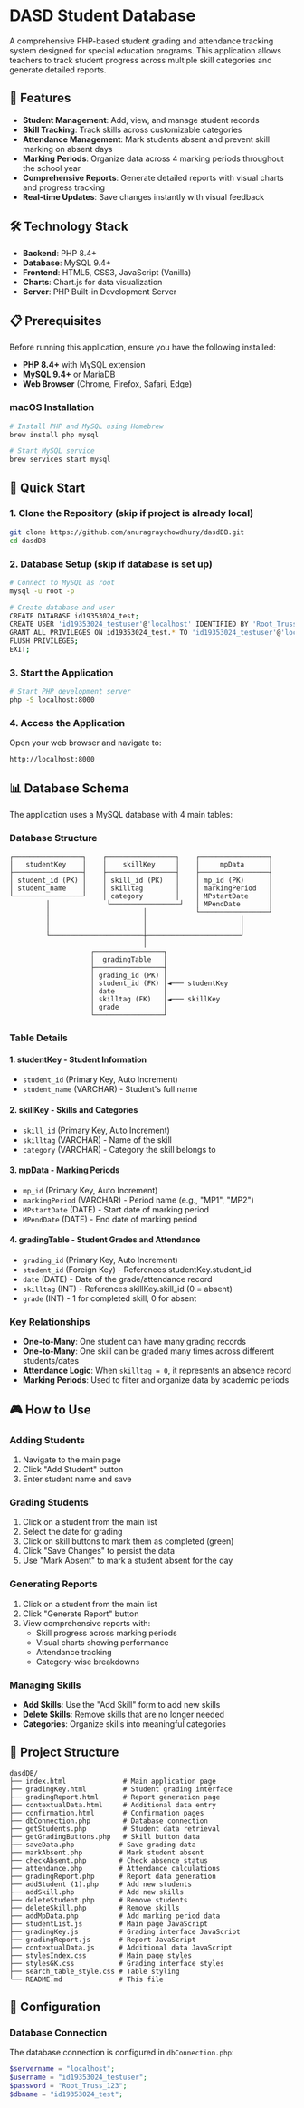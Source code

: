 # DASD Student Database

A comprehensive PHP-based student grading and attendance tracking system designed for special education programs. This application allows teachers to track student progress across multiple skill categories and generate detailed reports.

## 🎯 Features

- **Student Management**: Add, view, and manage student records
- **Skill Tracking**: Track skills across customizable categories
- **Attendance Management**: Mark students absent and prevent skill marking on absent days
- **Marking Periods**: Organize data across 4 marking periods throughout the school year
- **Comprehensive Reports**: Generate detailed reports with visual charts and progress tracking
- **Real-time Updates**: Save changes instantly with visual feedback

## 🛠️ Technology Stack

- **Backend**: PHP 8.4+
- **Database**: MySQL 9.4+
- **Frontend**: HTML5, CSS3, JavaScript (Vanilla)
- **Charts**: Chart.js for data visualization
- **Server**: PHP Built-in Development Server

## 📋 Prerequisites

Before running this application, ensure you have the following installed:

- **PHP 8.4+** with MySQL extension
- **MySQL 9.4+** or MariaDB
- **Web Browser** (Chrome, Firefox, Safari, Edge)

### macOS Installation

```bash
# Install PHP and MySQL using Homebrew
brew install php mysql

# Start MySQL service
brew services start mysql
```

## 🚀 Quick Start

### 1. Clone the Repository (skip if project is already local)

```bash
git clone https://github.com/anuragraychowdhury/dasdDB.git
cd dasdDB
```

### 2. Database Setup (skip if database is set up)

```bash
# Connect to MySQL as root
mysql -u root -p

# Create database and user
CREATE DATABASE id19353024_test;
CREATE USER 'id19353024_testuser'@'localhost' IDENTIFIED BY 'Root_Truss_123';
GRANT ALL PRIVILEGES ON id19353024_test.* TO 'id19353024_testuser'@'localhost';
FLUSH PRIVILEGES;
EXIT;
```

### 3. Start the Application

```bash
# Start PHP development server
php -S localhost:8000
```

### 4. Access the Application

Open your web browser and navigate to:
```
http://localhost:8000
```

## 📊 Database Schema

The application uses a MySQL database with 4 main tables:

### Database Structure

```
┌─────────────────┐    ┌─────────────────┐    ┌─────────────────┐
│   studentKey    │    │    skillKey     │    │     mpData      │
├─────────────────┤    ├─────────────────┤    ├─────────────────┤
│ student_id (PK) │    │ skill_id (PK)   │    │ mp_id (PK)      │
│ student_name    │    │ skilltag        │    │ markingPeriod   │
└─────────────────┘    │ category        │    │ MPstartDate     │
         │              └─────────────────┘   │ MPendDate       │
         │                       │            └─────────────────┘
         │                       │                       │
         │                       │                       │
         └───────────────────────┼───────────────────────┘
                                 │
                    ┌─────────────────┐
                    │  gradingTable   │
                    ├─────────────────┤
                    │ grading_id (PK) │
                    │ student_id (FK) │◄─── studentKey
                    │ date            │
                    │ skilltag (FK)   │◄─── skillKey
                    │ grade           │
                    └─────────────────┘
```

### Table Details

#### 1. **studentKey** - Student Information
- `student_id` (Primary Key, Auto Increment)
- `student_name` (VARCHAR) - Student's full name

#### 2. **skillKey** - Skills and Categories
- `skill_id` (Primary Key, Auto Increment) 
- `skilltag` (VARCHAR) - Name of the skill
- `category` (VARCHAR) - Category the skill belongs to

#### 3. **mpData** - Marking Periods
- `mp_id` (Primary Key, Auto Increment)
- `markingPeriod` (VARCHAR) - Period name (e.g., "MP1", "MP2")
- `MPstartDate` (DATE) - Start date of marking period
- `MPendDate` (DATE) - End date of marking period

#### 4. **gradingTable** - Student Grades and Attendance
- `grading_id` (Primary Key, Auto Increment)
- `student_id` (Foreign Key) - References studentKey.student_id
- `date` (DATE) - Date of the grade/attendance record
- `skilltag` (INT) - References skillKey.skill_id (0 = absent)
- `grade` (INT) - 1 for completed skill, 0 for absent

### Key Relationships

- **One-to-Many**: One student can have many grading records
- **One-to-Many**: One skill can be graded many times across different students/dates
- **Attendance Logic**: When `skilltag = 0`, it represents an absence record
- **Marking Periods**: Used to filter and organize data by academic periods

## 🎮 How to Use

### Adding Students
1. Navigate to the main page
2. Click "Add Student" button
3. Enter student name and save

### Grading Students
1. Click on a student from the main list
2. Select the date for grading
3. Click on skill buttons to mark them as completed (green)
4. Click "Save Changes" to persist the data
5. Use "Mark Absent" to mark a student absent for the day

### Generating Reports
1. Click on a student from the main list
2. Click "Generate Report" button
3. View comprehensive reports with:
   - Skill progress across marking periods
   - Visual charts showing performance
   - Attendance tracking
   - Category-wise breakdowns

### Managing Skills
- **Add Skills**: Use the "Add Skill" form to add new skills
- **Delete Skills**: Remove skills that are no longer needed
- **Categories**: Organize skills into meaningful categories

## 📁 Project Structure

```
dasdDB/
├── index.html              # Main application page
├── gradingKey.html         # Student grading interface
├── gradingReport.html      # Report generation page
├── contextualData.html     # Additional data entry
├── confirmation.html       # Confirmation pages
├── dbConnection.php        # Database connection
├── getStudents.php         # Student data retrieval
├── getGradingButtons.php   # Skill button data
├── saveData.php           # Save grading data
├── markAbsent.php         # Mark student absent
├── checkAbsent.php        # Check absence status
├── attendance.php         # Attendance calculations
├── gradingReport.php      # Report data generation
├── addStudent (1).php     # Add new students
├── addSkill.php           # Add new skills
├── deleteStudent.php      # Remove students
├── deleteSkill.php        # Remove skills
├── addMpData.php          # Add marking period data
├── studentList.js         # Main page JavaScript
├── gradingKey.js          # Grading interface JavaScript
├── gradingReport.js       # Report JavaScript
├── contextualData.js      # Additional data JavaScript
├── stylesIndex.css        # Main page styles
├── stylesGK.css           # Grading interface styles
├── search_table_style.css # Table styling
└── README.md              # This file
```

## 🔧 Configuration

### Database Connection
The database connection is configured in `dbConnection.php`:

```php
$servername = "localhost";
$username = "id19353024_testuser";
$password = "Root_Truss_123";
$dbname = "id19353024_test";
```
